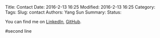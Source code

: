 Title: Contact
Date: 2016-2-13 16:25
Modified: 2016-2-13 16:25
Category: 
Tags:
Slug: contact
Authors: Yang Sun
Summary:
Status: 

You can find me on [LinkedIn](https://ie.linkedin.com/in/yangsuntcd), [GitHub](https://github.com/s27y).

#second line 